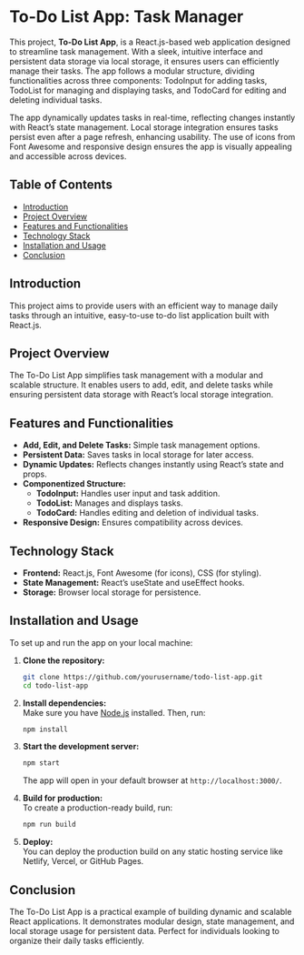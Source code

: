 # To-Do List App: Task Manager  

This project, **To-Do List App**, is a React.js-based web application designed to streamline task management. With a sleek, intuitive interface and persistent data storage via local storage, it ensures users can efficiently manage their tasks. The app follows a modular structure, dividing functionalities across three components: TodoInput for adding tasks, TodoList for managing and displaying tasks, and TodoCard for editing and deleting individual tasks.  

The app dynamically updates tasks in real-time, reflecting changes instantly with React’s state management. Local storage integration ensures tasks persist even after a page refresh, enhancing usability. The use of icons from Font Awesome and responsive design ensures the app is visually appealing and accessible across devices.  

## Table of Contents  

- [Introduction](#introduction)  
- [Project Overview](#project-overview)  
- [Features and Functionalities](#features-and-functionalities)  
- [Technology Stack](#technology-stack)  
- [Installation and Usage](#installation-and-usage)  
- [Conclusion](#conclusion)  

## Introduction  

This project aims to provide users with an efficient way to manage daily tasks through an intuitive, easy-to-use to-do list application built with React.js.  

## Project Overview  

The To-Do List App simplifies task management with a modular and scalable structure. It enables users to add, edit, and delete tasks while ensuring persistent data storage with React’s local storage integration.  

## Features and Functionalities  

- **Add, Edit, and Delete Tasks:** Simple task management options.  
- **Persistent Data:** Saves tasks in local storage for later access.  
- **Dynamic Updates:** Reflects changes instantly using React’s state and props.  
- **Componentized Structure:**  
  - **TodoInput:** Handles user input and task addition.  
  - **TodoList:** Manages and displays tasks.  
  - **TodoCard:** Handles editing and deletion of individual tasks.  
- **Responsive Design:** Ensures compatibility across devices.  

## Technology Stack  

- **Frontend:** React.js, Font Awesome (for icons), CSS (for styling).  
- **State Management:** React’s useState and useEffect hooks.  
- **Storage:** Browser local storage for persistence.  

## Installation and Usage  

To set up and run the app on your local machine:  

1. **Clone the repository:**  
   ```bash  
   git clone https://github.com/yourusername/todo-list-app.git  
   cd todo-list-app  
   ```  

2. **Install dependencies:**  
   Make sure you have [Node.js](https://nodejs.org/) installed. Then, run:  
   ```bash  
   npm install  
   ```  

3. **Start the development server:**  
   ```bash  
   npm start  
   ```  
   The app will open in your default browser at `http://localhost:3000/`.  

4. **Build for production:**  
   To create a production-ready build, run:  
   ```bash  
   npm run build  
   ```  

5. **Deploy:**  
   You can deploy the production build on any static hosting service like Netlify, Vercel, or GitHub Pages.  

## Conclusion  

The To-Do List App is a practical example of building dynamic and scalable React applications. It demonstrates modular design, state management, and local storage usage for persistent data. Perfect for individuals looking to organize their daily tasks efficiently.  
